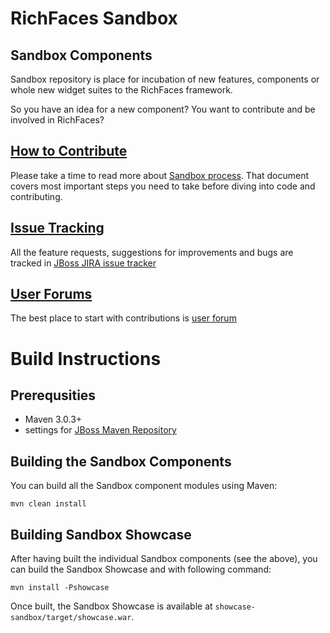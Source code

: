 RichFaces Sandbox
=================

Sandbox Components
------------------

Sandbox repository is place for incubation of new features, components or whole new widget suites to the RichFaces framework.

So you have an idea for a new component?  You want to contribute and be involved in RichFaces?


[How to Contribute](https://community.jboss.org/wiki/RichFaces4ComponentDevelopmentProcess)
-----------------

Please take a time to read more about [Sandbox process](https://community.jboss.org/wiki/RichFaces4ComponentDevelopmentProcess). That document covers most important steps you need to take before diving into code and contributing.


[Issue Tracking](https://issues.jboss.org/browse/RFSBOX)
--------------

All the feature requests, suggestions for improvements and bugs are tracked in [JBoss JIRA issue tracker](https://issues.jboss.org/browse/RFSBOX)

[User Forums](http://www.jboss.org/index.html?module=bb&op=viewforum&f=261)
-----------

The best place to start with contributions is [user forum](http://www.jboss.org/index.html?module=bb&op=viewforum&f=261)



Build Instructions
==================

Prerequsities
-------------

* Maven 3.0.3+
* settings for [JBoss Maven Repository](https://community.jboss.org/wiki/MavenGettingStarted-Developers)

Building the Sandbox Components
-------------------------------

You can build all the Sandbox component modules using Maven:

    mvn clean install


Building Sandbox Showcase
-------------------------

After having built the individual Sandbox components (see the above), you can build the Sandbox Showcase and with following command:

    mvn install -Pshowcase

Once built, the Sandbox Showcase is available at `showcase-sandbox/target/showcase.war`.
